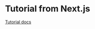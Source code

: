 # Tutorial from Next.js

[Tutorial docs](https://nextjs.org/learn/foundations/about-nextjs/what-is-nextjs)
